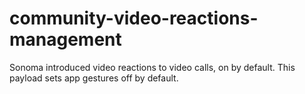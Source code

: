 # community-video-reactions-management
Sonoma introduced video reactions to video calls, on by default.  This payload sets app gestures off by default.
